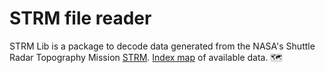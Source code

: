 # STRM file reader
STRM Lib is a package to decode data generated from the NASA's Shuttle Radar Topography Mission [STRM](https://www2.jpl.nasa.gov/srtm/).
[Index map](https://www2.jpl.nasa.gov/srtm/images/SRTM_2-24-2016.gif) of available data. :world_map:
